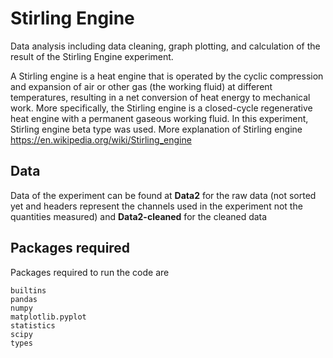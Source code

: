 # Stirling Engine
Data analysis including data cleaning, graph plotting, and calculation of the result of the Stirling Engine experiment.

A Stirling engine is a heat engine that is operated by the cyclic compression and expansion of air or other gas (the working fluid) at different temperatures, resulting in a net conversion of heat energy to mechanical work. More specifically, the Stirling engine is a closed-cycle regenerative heat engine with a permanent gaseous working fluid. In this experiment, Stirling engine beta type was used.
More explanation of Stirling engine https://en.wikipedia.org/wiki/Stirling_engine

## Data
Data of the experiment can be found at **Data2** for the raw data (not sorted yet and headers represent the channels used in the experiment not the quantities measured) and **Data2-cleaned** for the cleaned data

## Packages required
Packages required to run the code are
```
builtins
pandas
numpy
matplotlib.pyplot
statistics
scipy
types
```
